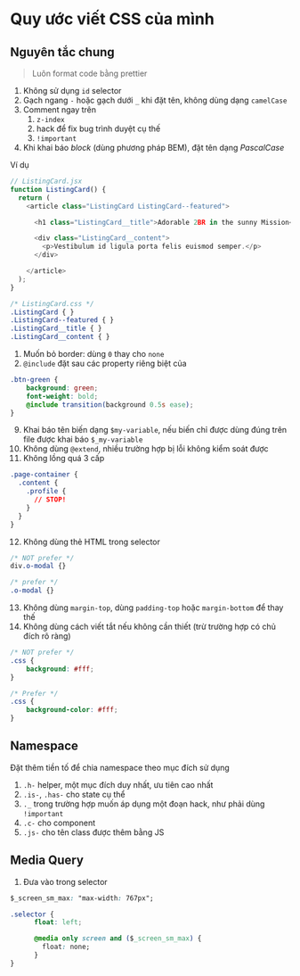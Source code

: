 # Quy ước viết CSS của mình

## Nguyên tắc chung

> Luôn format code bằng prettier

1. Không sử dụng `id` selector
2. Gạch ngang `-` hoặc gạch dưới `_` khi đặt tên, không dùng dạng `camelCase`
3. Comment ngay trên
   1. `z-index`
   2. hack để fix bug trình duyệt cụ thế
   3. `!important `
4. Khi khai báo *block* (dùng phương pháp BEM), đặt tên dạng *PascalCase*

Ví dụ

```js
// ListingCard.jsx
function ListingCard() {
  return (
    <article class="ListingCard ListingCard--featured">

      <h1 class="ListingCard__title">Adorable 2BR in the sunny Mission</h1>

      <div class="ListingCard__content">
        <p>Vestibulum id ligula porta felis euismod semper.</p>
      </div>

    </article>
  );
}
```

```css
/* ListingCard.css */
.ListingCard { }
.ListingCard--featured { }
.ListingCard__title { }
.ListingCard__content { }
```

1. Muốn bỏ border: dùng `0` thay cho `none`
2. `@include` đặt sau các property riêng biệt của

```scss
.btn-green {
    background: green;
    font-weight: bold;
    @include transition(background 0.5s ease);
}
```

9. Khai báo tên biến dạng `$my-variable`, nếu biến chỉ được dùng đúng trên file được khai báo `$_my-variable`
10. Không dùng `@extend`, nhiều trường hợp bị lỗi không kiểm soát được
11. Không lồng quá 3 cấp

```css
.page-container {
  .content {
    .profile {
      // STOP!
    }
  }
}
```

12. Không dùng thẻ HTML trong selector

```css
/* NOT prefer */
div.o-modal {}

/* prefer */
.o-modal {}
```

13. Không dùng `margin-top`, dùng `padding-top` hoặc `margin-bottom` để thay thế
14. Không dùng cách viết tắt nếu không cần thiết (trừ trường hợp có chủ đích rõ ràng)

```css
/* NOT prefer */
.css {
    background: #fff;
}

/* Prefer */
.css {
    background-color: #fff;
}
```

## Namespace

Đặt thêm tiền tố để chia namespace theo mục đích sử dụng

1. `.h-` helper, một mục đích duy nhất, ưu tiên cao nhất
2. `.is-`, `.has-` cho state cụ thể
3. `._` trong trường hợp muốn áp dụng một đoạn hack, như phải dùng `!important`
4. `.c-` cho component
5. `.js-` cho tên class được thêm bằng JS

## Media Query

1. Đưa vào trong selector

```css
$_screen_sm_max: "max-width: 767px";

.selector {
      float: left;

      @media only screen and ($_screen_sm_max) {
        float: none;
      }
}
```



